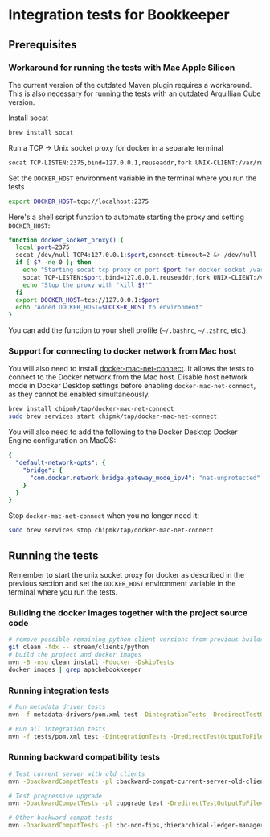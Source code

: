 # Integration tests for Bookkeeper

## Prerequisites

### Workaround for running the tests with Mac Apple Silicon

The current version of the outdated Maven plugin requires a workaround. This is also necessary for running the tests
with an outdated Arquillian Cube version.

Install socat
```bash
brew install socat
```

Run a TCP -> Unix socket proxy for docker in a separate terminal
```bash
socat TCP-LISTEN:2375,bind=127.0.0.1,reuseaddr,fork UNIX-CLIENT:/var/run/docker.sock &
```

Set the `DOCKER_HOST` environment variable in the terminal where you run the tests
```bash
export DOCKER_HOST=tcp://localhost:2375
```

Here's a shell script function to automate starting the proxy and setting `DOCKER_HOST`:
```bash
function docker_socket_proxy() {
  local port=2375
  socat /dev/null TCP4:127.0.0.1:$port,connect-timeout=2 &> /dev/null
  if [ $? -ne 0 ]; then
    echo "Starting socat tcp proxy on port $port for docker socket /var/run/docker.sock"
    socat TCP-LISTEN:$port,bind=127.0.0.1,reuseaddr,fork UNIX-CLIENT:/var/run/docker.sock &> /dev/null &
    echo "Stop the proxy with 'kill $!'"
  fi
  export DOCKER_HOST=tcp://127.0.0.1:$port
  echo "Added DOCKER_HOST=$DOCKER_HOST to environment"
}
```
You can add the function to your shell profile (`~/.bashrc`, `~/.zshrc`, etc.).

### Support for connecting to docker network from Mac host

You will also need to install [docker-mac-net-connect](https://github.com/chipmk/docker-mac-net-connect). It allows the
tests to connect to the Docker network from the Mac host.
Disable host network mode in Docker Desktop settings before enabling `docker-mac-net-connect`, as they cannot be enabled
simultaneously.

```bash
brew install chipmk/tap/docker-mac-net-connect
sudo brew services start chipmk/tap/docker-mac-net-connect
```

You will also need to add the following to the Docker Desktop Docker Engine configuration on MacOS:
```yaml
{
  "default-network-opts": {
    "bridge": {
      "com.docker.network.bridge.gateway_mode_ipv4": "nat-unprotected"
    }
  }
}
```

Stop `docker-mac-net-connect` when you no longer need it:

```bash
sudo brew services stop chipmk/tap/docker-mac-net-connect
```

## Running the tests

Remember to start the unix socket proxy for docker as described in the previous section and set the `DOCKER_HOST` environment variable in the terminal where you run the tests.

### Building the docker images together with the project source code

```bash
# remove possible remaining python client versions from previous builds
git clean -fdx -- stream/clients/python
# build the project and docker images
mvn -B -nsu clean install -Pdocker -DskipTests
docker images | grep apachebookkeeper
```

### Running integration tests

```bash
# Run metadata driver tests
mvn -f metadata-drivers/pom.xml test -DintegrationTests -DredirectTestOutputToFile=false -DtestRetryCount=0

# Run all integration tests
mvn -f tests/pom.xml test -DintegrationTests -DredirectTestOutputToFile=false -DtestRetryCount=0
```

### Running backward compatibility tests

```bash
# Test current server with old clients
mvn -DbackwardCompatTests -pl :backward-compat-current-server-old-clients test -DredirectTestOutputToFile=false -DtestRetryCount=0

# Test progressive upgrade
mvn -DbackwardCompatTests -pl :upgrade test -DredirectTestOutputToFile=false -DtestRetryCount=0

# Other backward compat tests
mvn -DbackwardCompatTests -pl :bc-non-fips,:hierarchical-ledger-manager,:hostname-bookieid,:old-cookie-new-cluster,:recovery-no-password,:upgrade-direct,:yahoo-custom-version test -DredirectTestOutputToFile=false -DtestRetryCount=0
```